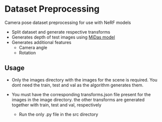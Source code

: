 # Dataset Preprocessing
Camera pose dataset preprocessing for use with NeRF models
 * Split dataset and generate respective transforms
 * Generates depth of test images using [MiDas model](https://github.com/HJacksons/MiDaS)
 * Generates additional features
   * Camera angle
   * Rotation
## Usage
* Only the images directory with the images for the scene is required. You dont need the train, test and val as the algorithm generates them.
* You must have the corresponding transforms.json file present for the images in the image directory. the other transforms are generated together with train, test and val, respectively

   * Run the only .py file in the src directory
